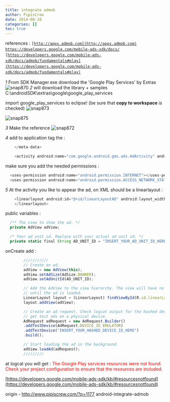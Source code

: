 ```yaml
---
title: integrate admob
author: PipisCrew
date: 2014-08-10
categories: []
toc: true
---
```


references :
<span style="font-family: Consolas, Monaco, monospace; font-size: 12px; line-height: 18px;">[http://apps.admob.com](http://apps.admob.com)
</span><span style="font-family: Consolas, Monaco, monospace; font-size: 12px; line-height: 18px;">[https://developers.google.com/mobile-ads-sdk/docs/
](https://developers.google.com/mobile-ads-sdk/docs/)[https://developers.google.com/mobile-ads-sdk/docs/admob/fundamentals#play](https://developers.google.com/mobile-ads-sdk/docs/admob/fundamentals#play)</span>

*1*
From SDK Manager.exe download the 'Google Play Services' by Extras
![](https://www.pipiscrew.com/wp-content/uploads/2014/08/snap870.png "snap870")
*2*
will download the library + samples
C:\androidSDK\extras\google\google_play_services

import google_play_services to eclipse! (be sure that **copy to workspace** is checked)
![](https://www.pipiscrew.com/wp-content/uploads/2014/08/snap873.png "snap873")

![](https://www.pipiscrew.com/wp-content/uploads/2014/08/snap875.png "snap875")

*3*
Make the reference
![](https://www.pipiscrew.com/wp-content/uploads/2014/08/snap872.png "snap872")

*4*
add to application tag the :

```js
    </meta-data>

    <activity android:name="com.google.android.gms.ads.AdActivity" android:configchanges="keyboard|keyboardHidden|orientation|screenLayout|uiMode|screenSize|smallestScreenSize"></activity>
```

make sure you add the needed permissions :

```js
  <uses-permission android:name="android.permission.INTERNET"></uses-permission>
  <uses-permission android:name="android.permission.ACCESS_NETWORK_STATE"></uses-permission>
```

*5*
At the activity you like to appear the ad, on XML should be a linearlayout :

```js
    <linearlayout android:id="@+id/linearLayoutAD" android:layout_width="match_parent" android:layout_height="wrap_content" android:orientation="vertical">
    </linearlayout>
```

public variables :

```js
  /** The view to show the ad. */
  private AdView adView;

  /* Your ad unit id. Replace with your actual ad unit id. */
  private static final String AD_UNIT_ID = "INSERT_YOUR_AD_UNIT_ID_HERE";
```

onCreate add :

```js
		///////////
		// Create an ad.
		adView = new AdView(this);
		adView.setAdSize(AdSize.BANNER);
		adView.setAdUnitId(AD_UNIT_ID);

		// Add the AdView to the view hierarchy. The view will have no size
		// until the ad is loaded.
		LinearLayout layout = (LinearLayout) findViewById(R.id.linearLayoutAD);
		layout.addView(adView);

		// Create an ad request. Check logcat output for the hashed device ID to
		// get test ads on a physical device.
		AdRequest adRequest = new AdRequest.Builder()
		.addTestDevice(AdRequest.DEVICE_ID_EMULATOR)
		.addTestDevice("INSERT_YOUR_HASHED_DEVICE_ID_HERE")
		.build();

		// Start loading the ad in the background.
		adView.loadAd(adRequest);
		/////////
```

at logcat you will get :
<span style="color: #ff0000;">The Google Play services resources were not found. Check your project configuration to ensure that the resources are included.</span>

[https://developers.google.com/mobile-ads-sdk/kb/#resourcesnotfound](https://developers.google.com/mobile-ads-sdk/kb/#resourcesnotfound)

origin - http://www.pipiscrew.com/?p=1177 android-integrate-admob